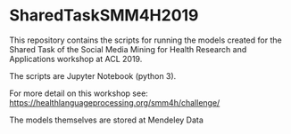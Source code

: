 # SharedTaskSMM4H2019

This repository contains the scripts for running the models created for the Shared Task of the Social Media Mining for Health Research and Applications workshop at ACL 2019.

The scripts are Jupyter Notebook (python 3).

For more detail on this workshop see: https://healthlanguageprocessing.org/smm4h/challenge/

The models themselves are stored at Mendeley Data
